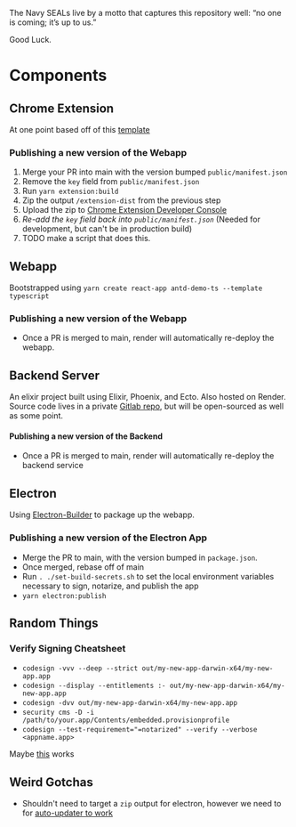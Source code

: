 The Navy SEALs live by a motto that captures this repository well: “no one is coming; it’s up to us.”

Good Luck.

# Components
## Chrome Extension
At one point based off of this [template](https://github.com/sivertschou/react-typescript-chrome-extension-boilerplate)


### Publishing a new version of the Webapp
1. Merge your PR into main with the version bumped `public/manifest.json`
2. Remove the `key` field from `public/manifest.json`
3. Run `yarn extension:build`
4. Zip the output `/extension-dist` from the previous step  
5. Upload the zip to [Chrome Extension Developer Console](https://chrome.google.com/webstore/devconsole/)
6. *Re-add the `key` field back into `public/manifest.json`* (Needed for development, but can't be in production build)
7. TODO make a script that does this.

## Webapp
Bootstrapped using `yarn create react-app antd-demo-ts --template typescript`

### Publishing a new version of the Webapp
- Once a PR is merged to main, render will automatically re-deploy the webapp. 

## Backend Server
An elixir project built using Elixir, Phoenix, and Ecto. Also hosted on Render. Source code lives in a private [Gitlab repo](https://gitlab.com/peak1/peak-backend), but will be open-sourced as well as some point.  

#### Publishing a new version of the Backend
- Once a PR is merged to main, render will automatically re-deploy the backend service 


## Electron
Using [Electron-Builder](https://www.electron.build/) to package up the webapp.

### Publishing a new version of the Electron App
- Merge the PR to main, with the version bumped in `package.json`. 
- Once merged, rebase off of main
- Run `. ./set-build-secrets.sh` to set the local environment variables necessary to sign, notarize, and publish the app
- `yarn electron:publish`


## Random Things
### Verify Signing Cheatsheet
- `codesign -vvv --deep --strict out/my-new-app-darwin-x64/my-new-app.app`
- `codesign --display --entitlements :- out/my-new-app-darwin-x64/my-new-app.app` 
- `codesign -dvv out/my-new-app-darwin-x64/my-new-app.app`
- `security cms -D -i /path/to/your.app/Contents/embedded.provisionprofile`
- `codesign --test-requirement="=notarized" --verify --verbose <appname.app>`

Maybe [this](https://snippets.cacher.io/snippet/354a3eb7b0dcbe711383) works

## Weird Gotchas
- Shouldn't need to target a `zip` output for electron, however we need to for [auto-updater to work](https://github.com/electron-userland/electron-builder/issues/2199) 